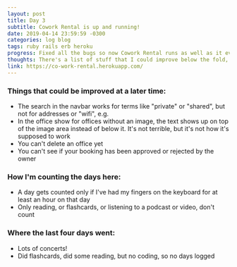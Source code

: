 ```yaml
---
layout: post
title: Day 3
subtitle: Cowork Rental is up and running!
date: 2019-04-14 23:59:59 -0300
categories: log blog
tags: ruby rails erb heroku
progress: Fixed all the bugs so now Cowork Rental runs as well as it ever did
thoughts: There's a list of stuff that I could improve below the fold, but for now I'm moving on to the next project!
link: https://co-work-rental.herokuapp.com/
---
```

### Things that could be improved at a later time:
* The search in the navbar works for terms like "private" or "shared", but not for addresses or "wifi", e.g.
* In the office show for offices without an image, the text shows up on top of the image area instead of below it. It's not terrible, but it's not how it's supposed to work
* You can't delete an office yet
* You can't see if your booking has been approved or rejected by the owner

### How I'm counting the days here:
* A day gets counted only if I've had my fingers on the keyboard for at least an hour on that day
* Only reading, or flashcards, or listening to a podcast or video, don't count

### Where the last four days went:
* Lots of concerts!
* Did flashcards, did some reading, but no coding, so no days logged
